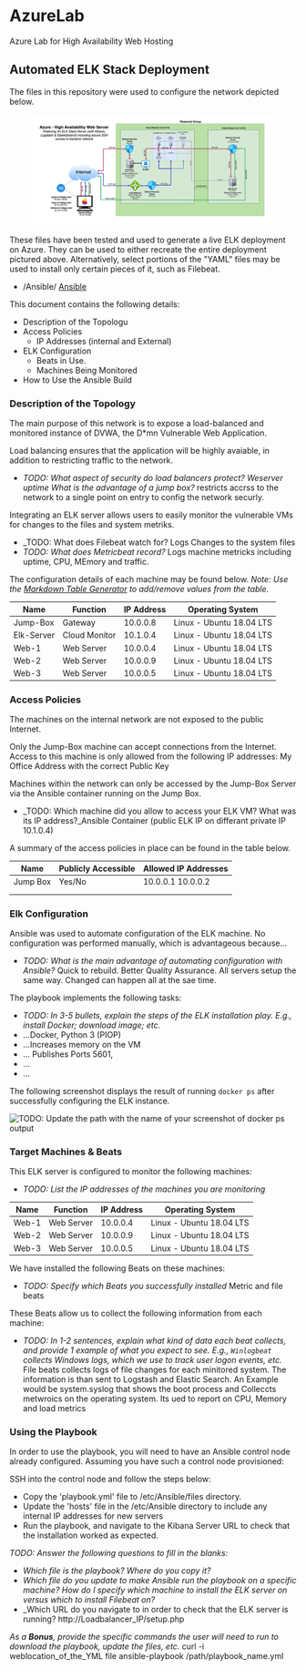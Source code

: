 # AzureLab
Azure Lab for High Availability Web Hosting
## Automated ELK Stack Deployment

The files in this repository were used to configure the network depicted below.

<figure><img src="/Diagrams/Azure.png"><figcaption></figcaption></figure>
These files have been tested and used to generate a live ELK deployment on Azure. They can be used to either recreate the entire deployment pictured above. Alternatively, select portions of the "YAML" files may be used to install only certain pieces of it, such as Filebeat.

  - /Ansible/
<a href="https://github.com/wjanness/Azure/edit/Ansible">Ansible</a>

This document contains the following details:
- Description of the Topologu
- Access Policies
  - IP Addresses (internal and External)
- ELK Configuration
  - Beats in Use.
  - Machines Being Monitored
- How to Use the Ansible Build


### Description of the Topology

The main purpose of this network is to expose a load-balanced and monitored instance of DVWA, the D*mn Vulnerable Web Application.

Load balancing ensures that the application will be highly avaiable, in addition to restricting traffic to the network.
- _TODO: What aspect of security do load balancers protect? Weserver uptime
What is the advantage of a jump box?_ restricts accrss to the network to a single point on entry to config the network securly.

Integrating an ELK server allows users to easily monitor the vulnerable VMs for changes to the files and system metriks.
- _TODO: What does Filebeat watch for? Logs Changes to the system files
- _TODO: What does Metricbeat record?_ Logs machine metricks including uptime, CPU, MEmory and traffic.

The configuration details of each machine may be found below.
_Note: Use the [Markdown Table Generator](http://www.tablesgenerator.com/markdown_tables) to add/remove values from the table_.

| Name       | Function      | IP Address | Operating System           |
|------------|---------------|------------|----------------------------|
| Jump-Box   | Gateway       | 10.0.0.8   | Linux - Ubuntu 18.04 LTS   |
| Elk-Server | Cloud Monitor | 10.1.0.4   | Linux - Ubuntu 18.04 LTS   |
| Web-1      | Web Server    | 10.0.0.4   | Linux - Ubuntu 18.04 LTS   |
| Web-2      | Web Server    | 10.0.0.9   | Linux - Ubuntu 18.04 LTS   |
| Web-3      | Web Server    | 10.0.0.5   | Linux - Ubuntu 18.04 LTS   |


### Access Policies

The machines on the internal network are not exposed to the public Internet. 

Only the Jump-Box machine can accept connections from the Internet. Access to this machine is only allowed from the following IP addresses: My Office Address with the correct Public Key

Machines within the network can only be accessed by the Jump-Box Server via the Ansible container running on the Jump Box.
- _TODO: Which machine did you allow to access your ELK VM? What was its IP address?_Ansible Container (public ELK IP on differant private IP 10.1.0.4)

A summary of the access policies in place can be found in the table below.

| Name     | Publicly Accessible | Allowed IP Addresses |
|----------|---------------------|----------------------|
| Jump Box | Yes/No              | 10.0.0.1 10.0.0.2    |
|          |                     |                      |
|          |                     |                      |

### Elk Configuration

Ansible was used to automate configuration of the ELK machine. No configuration was performed manually, which is advantageous because...
- _TODO: What is the main advantage of automating configuration with Ansible?_ Quick to rebuild. Better Quality Assurance. All servers setup the same way. Changed can happen all at the sae time.

The playbook implements the following tasks:
- _TODO: In 3-5 bullets, explain the steps of the ELK installation play. E.g., install Docker; download image; etc._
- ...Docker, Python 3 (PIOP)
- ...Increases memory on the VM
- ... Publishes Ports 5601, 
- ...
- ...

The following screenshot displays the result of running `docker ps` after successfully configuring the ELK instance.

![TODO: Update the path with the name of your screenshot of docker ps output](Images/docker_ps_output.png)

### Target Machines & Beats
This ELK server is configured to monitor the following machines:
- _TODO: List the IP addresses of the machines you are monitoring_

| Name       | Function      | IP Address | Operating System           |
|------------|---------------|------------|----------------------------|
| Web-1      | Web Server    | 10.0.0.4   | Linux - Ubuntu 18.04 LTS   |
| Web-2      | Web Server    | 10.0.0.9   | Linux - Ubuntu 18.04 LTS   |
| Web-3      | Web Server    | 10.0.0.5   | Linux - Ubuntu 18.04 LTS   |

We have installed the following Beats on these machines:
- _TODO: Specify which Beats you successfully installed_ Metric and file beats

These Beats allow us to collect the following information from each machine:
- _TODO: In 1-2 sentences, explain what kind of data each beat collects, and provide 1 example of what you expect to see. E.g., `Winlogbeat` collects Windows logs, which we use to track user logon events, etc._
File beats collects logs of file changes for each minitored system. The information is than sent to Logstash and Elastic Search. An Example would be system.syslog that shows the boot process and 
Colleccts metwroics on the operating system. Its ued to report on CPU, Memory and load metrics

### Using the Playbook
In order to use the playbook, you will need to have an Ansible control node already configured. Assuming you have such a control node provisioned: 

SSH into the control node and follow the steps below:
- Copy the 'playbook.yml' file to /etc/Ansible/files directory.
- Update the 'hosts' file in the /etc/Ansible directory to include any internal IP addresses for new servers
- Run the playbook, and navigate to the Kibana Server URL to check that the installation worked as expected.

_TODO: Answer the following questions to fill in the blanks:_
- _Which file is the playbook? Where do you copy it?_
- _Which file do you update to make Ansible run the playbook on a specific machine? How do I specify which machine to install the ELK server on versus which to install Filebeat on?_
- _Which URL do you navigate to in order to check that the ELK server is running? http://Loadbalancer_IP/setup.php

_As a **Bonus**, provide the specific commands the user will need to run to download the playbook, update the files, etc._ 
curl -i weblocation_of_the_YML file
ansible-playbook /path/playbook_name.yml
